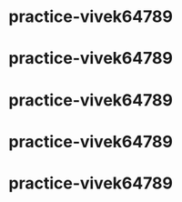 # practice-vivek64789
# practice-vivek64789
# practice-vivek64789
# practice-vivek64789
# practice-vivek64789

